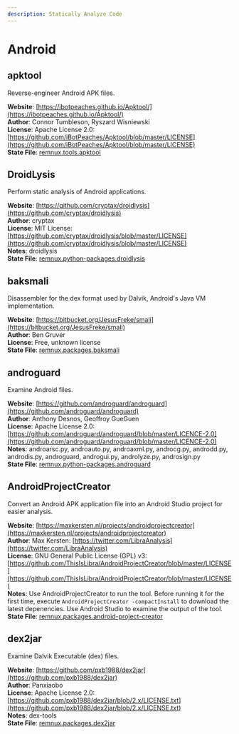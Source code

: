 ```yaml
---
description: Statically Analyze Code
---
```


# Android

## apktool

Reverse-engineer Android APK files.

**Website**: [https://ibotpeaches.github.io/Apktool/](https://ibotpeaches.github.io/Apktool/)  
**Author**: Connor Tumbleson, Ryszard Wisniewski  
**License**: Apache License 2.0: [https://github.com/iBotPeaches/Apktool/blob/master/LICENSE](https://github.com/iBotPeaches/Apktool/blob/master/LICENSE)  
**State File**: [remnux.tools.apktool](https://github.com/REMnux/salt-states/blob/master/./remnux/tools/apktool.sls)

## DroidLysis

Perform static analysis of Android applications.

**Website**: [https://github.com/cryptax/droidlysis](https://github.com/cryptax/droidlysis)  
**Author**: cryptax  
**License**: MIT License: [https://github.com/cryptax/droidlysis/blob/master/LICENSE](https://github.com/cryptax/droidlysis/blob/master/LICENSE)  
**Notes**: droidlysis  
**State File**: [remnux.python-packages.droidlysis](https://github.com/REMnux/salt-states/blob/master/./remnux/python-packages/droidlysis.sls)

## baksmali

Disassembler for the dex format used by Dalvik, Android's Java VM implementation.

**Website**: [https://bitbucket.org/JesusFreke/smali](https://bitbucket.org/JesusFreke/smali)  
**Author**: Ben Gruver  
**License**: Free, unknown license  
**State File**: [remnux.packages.baksmali](https://github.com/REMnux/salt-states/blob/master/./remnux/packages/baksmali.sls)

## androguard

Examine Android files.

**Website**: [https://github.com/androguard/androguard](https://github.com/androguard/androguard)  
**Author**: Anthony Desnos, Geoffroy GueGuen  
**License**: Apache License 2.0: [https://github.com/androguard/androguard/blob/master/LICENCE-2.0](https://github.com/androguard/androguard/blob/master/LICENCE-2.0)  
**Notes**: androarsc.py, androauto.py, androaxml.py, androcg.py, androdd.py, androdis.py, androguard, androgui.py, androlyze.py, androsign.py  
**State File**: [remnux.python-packages.androguard](https://github.com/REMnux/salt-states/blob/master/./remnux/python-packages/androguard.sls)

## AndroidProjectCreator

Convert an Android APK application file into an Android Studio project for easier analysis.

**Website**: [https://maxkersten.nl/projects/androidprojectcreator](https://maxkersten.nl/projects/androidprojectcreator)  
**Author**: Max Kersten: [https://twitter.com/LibraAnalysis](https://twitter.com/LibraAnalysis)  
**License**: GNU General Public License \(GPL\) v3: [https://github.com/ThisIsLibra/AndroidProjectCreator/blob/master/LICENSE](https://github.com/ThisIsLibra/AndroidProjectCreator/blob/master/LICENSE)  
**Notes**: Use AndroidProjectCreator to run the tool. Before running it for the first time, execute `AndroidProjectCreator -compactInstall` to download the latest depenencies. Use Android Studio to examine the output of the tool.  
**State File**: [remnux.packages.android-project-creator](https://github.com/REMnux/salt-states/blob/master/remnux/packages/android-project-creator.sls)

## dex2jar

Examine Dalvik Executable \(dex\) files.

**Website**: [https://github.com/pxb1988/dex2jar](https://github.com/pxb1988/dex2jar)  
**Author**: Panxiaobo  
**License**: Apache License 2.0: [https://github.com/pxb1988/dex2jar/blob/2.x/LICENSE.txt](https://github.com/pxb1988/dex2jar/blob/2.x/LICENSE.txt)  
**Notes**: dex-tools  
**State File**: [remnux.packages.dex2jar](https://github.com/REMnux/salt-states/blob/master/./remnux/packages/dex2jar.sls)

